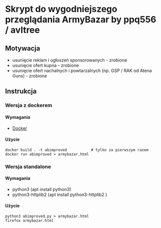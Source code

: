 # Skrypt do wygodniejszego przeglądania ArmyBazar by ppq556 / avltree

## Motywacja
- usunięcie reklam i ogłoszeń sponsorowanych - zrobione
- usunięcie ofert kupna - zrobione
- usunięcie ofert nachalnych i powtarzalnych (np. GSP / RAK od Atena Guns) - zrobione

## Instrukcja

### Wersja z dockerem

#### Wymagania
- [Docker](https://docs.docker.com/install/)

#### Użycie
```shell script
docker build . -t abimproved           # tylko za pierwszym razem
docker run abimproved > armybazar.html
```

### Wersja standalone

#### Wymagania
- python3 (apt install python3)
- python3-httplib2 (apt install python3-httplib2 )

#### Użycie
```shell script
python3 abimproved.py > armybazar.html
firefox armybazar.html
```
